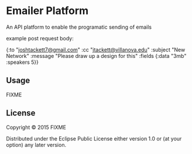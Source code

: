 # Emailer Platform

An API platform to enable the programatic sending of emails

example post request body:

  {:to "joshtackett7@gmail.com"
  :cc "jtackett@villanova.edu"
  :subject "New Network"
  :message "Please draw up a design for this"
  :fields {:data "3mb"
  :speakers 5}}

## Usage

FIXME

## License

Copyright © 2015 FIXME

Distributed under the Eclipse Public License either version 1.0 or (at
your option) any later version.
